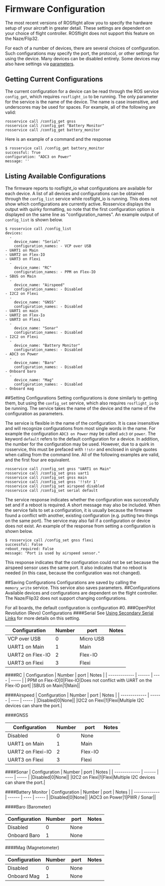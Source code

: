 # Firmware Configuration

The most recent versions of ROSflight allow you to specify the hardware setup of your aircraft in greater detail. These settings are dependent on your choice of flight controller. ROSflight does not support this feature on the Naze/Flip32.

For each of a number of devices, there are several choices of configuration. Such configurations may specify the port, the protocol, or other settings for using the device. Many devices can be disabled entirely. Some devices may also have settings via [parameters](parameter-configuration.md).

## Getting Current Configurations
The current configuration for a device can be read through the ROS service `config_get`, which requires `rosflight_io` to be running. The only parameter for the service is the name of the device. The name is case insensitive, and underscores may be used for spaces. For example, all of the following are valid:
```
rosservice call /config_get gnss
rosservice call /config_get "Battery Monitor"
rosservice call /config_get battery_monitor
```
Here is an example of a command and the response
```
$ rosservice call /config_get battery_monitor
successful: True
configuration: "ADC3 on Power"
message: ''
```
## Listing Available Configurations
The firmware reports to rosflight_io what configurations are available for each device. A list of all devices and configurations can be obtained through the `config_list` service while rosflight_io is running. This does not show which configurations are currently active. Rosservice displays the output with quirky formatting, so note that the first configuration option is displayed on the same line as "configuration_names". An example output of `config_list` is shown below.
```
$ rosservice call /config_list
devices: 
  - 
    device_name: "Serial"
    configuration_names: - VCP over USB
- UART1 on Main
- UART2 on Flex-IO
- UART3 on Flexi
  - 
    device_name: "RC"
    configuration_names: - PPM on Flex-IO
- SBUS on Main
  - 
    device_name: "Airspeed"
    configuration_names: - Disabled
- I2C2 on Flexi
  - 
    device_name: "GNSS"
    configuration_names: - Disabled
- UART1 on main
- UART2 on Flex-Io
- UART3 on Flexi
  - 
    device_name: "Sonar"
    configuration_names: - Disabled
- I2C2 on Flexi
  - 
    device_name: "Battery Monitor"
    configuration_names: - Disabled
- ADC3 on Power
  - 
    device_name: "Baro"
    configuration_names: - Disabled
- Onboard baro
  - 
    device_name: "Mag"
    configuration_names: - Disabled
- Onboard mag
```

##Setting Configurations
Setting configurations is done similarly to getting them, but using the `config_set` service, which also requires `rosflight_io` to be running. The service takes the name of the device and the name of the configuration as parameters.

The service is flexible in the name of the configuration. It is case insensitive and will recognize configurations from most single words in the name. For example the configuration `ADC3 on Power` may be called `adc3` or `power`. The keyword `default` refers to the default configuration for a device. In addition, the number for the configuration may be used. However, due to a quirk in rosservice, this must be prefaced with `!!str` and enclosed in single quotes when calling from the command line. All of the following examples are valid, and the first four are equivalent.

```
rosservice call /config_set gnss "UART1 on Main"
rosservice call /config_set gnss uart1
rosservice call /config_set gnss main
rosservice call /config_set gnss '!!str 1'
rosservice call /config_set airspeed disabled
rosservice call /config_set serial default
```

The service response indicates whether the configuration was successfully set and if a reboot is required. A short message may also be included. When the service fails to set a configuration, it is usually because the firmware found a conflict with another, existing configuration (e.g. putting two things on the same port). The service may also fail if a configuration or device does not exist. An example of the response from setting a configuration is shown below.

```
$ rosservice call /config_set gnss flexi
successful: False
reboot_required: False
message: "Port is used by airspeed sensor."
```
This response indicates that the configuration could not be set because the airspeed sensor uses the same port. It also indicates that no reboot is needed (in this case, because the configuration was not changed).

##Saving Configurations
Configurations are saved by calling the `memory_write` service. This service also saves parameters.
##Configurations
Available devices and configurations are dependent on the flight controller. The Naze/Flip32 does not support changing configurations.

For all boards, the default configuration is configuration #0.
###OpenPilot Revolution (Revo) Configurations
####Serial
See [Using Secondary Serial Links](hardware-setup.md#using-secondary-serial-links) for more details on this setting.

| Configuration | Number | port | Notes |
| ------------- | ------ | ---- | ----- |
| VCP over USB  | 0 |Micro USB|
| UART1 on Main|1| Main|
| UART2 on Flex-IO|2| Flex-IO|
| UART3 on Flexi|3| Flexi|

####RC
| Configuration | Number | port | Notes |
| ------------- | ------ | ---- | ----- |
| PPM on Flex-IO|0|Flex-IO|Does not conflict with UART on the Flex-IO port|
|SBUS on Main|1|Main||

####Airspeed
| Configuration | Number | port | Notes |
| ------------- | ------ | ---- | ----- |
|Disabled|0|None||
|I2C2 on Flexi|1|Flexi|Multiple I2C devices can share the port.|

####GNSS

| Configuration | Number | port | Notes |
| ------------- | ------ | ---- | ----- |
|Disabled|0|None||
|UART1 on Main|1|Main||
|UART2 on Flexi-IO|2|Flex-IO||
|UART3 on Flexi|3|Flexi||

####Sonar
| Configuration | Number | port | Notes |
| ------------- | ------ | ---- | ----- |
|Disabled|0|None||
|I2C2 on Flexi|1|Flexi|Multiple I2C devices can share the port.|

####Battery Monitor
| Configuration | Number | port | Notes |
| ------------- | ------ | ---- | ----- |
|Disabled|0|None||
|ADC3 on Power|1|PWR / Sonar||

####Baro (Barometer)

| Configuration | Number | port | Notes |
| ------------- | ------ | ---- | ----- |
|Disabled|0|None||
|Onboard Baro|1|None||

####Mag (Magnetometer)

| Configuration | Number | port | Notes |
| ------------- | ------ | ---- | ----- |
|Disabled|0|None||
|Onboard Mag|1|None||
